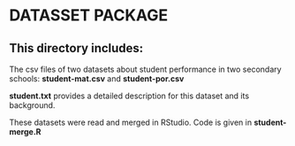 DATASSET PACKAGE
=====
This directory includes:
----

The csv files of two datasets about student performance in two secondary schools: **student-mat.csv** and **student-por.csv**

**student.txt** provides a detailed description for this dataset and its background.

These datasets were read and merged in RStudio. Code is given in **student-merge.R**
